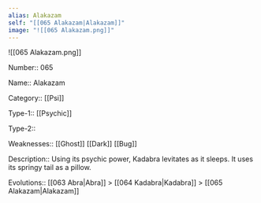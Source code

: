 ```yaml
---
alias: Alakazam
self: "[[065 Alakazam|Alakazam]]"
image: "![[065 Alakazam.png]]"
---
```


![[065 Alakazam.png]]


Number:: 065

Name:: Alakazam

Category:: [[Psi]]

Type-1:: [[Psychic]]

Type-2::

Weaknesses:: [[Ghost]] [[Dark]] [[Bug]]

Description:: Using its psychic power, Kadabra levitates as it sleeps. It uses its springy tail as a pillow.

Evolutions:: [[063 Abra|Abra]] > [[064 Kadabra|Kadabra]] > [[065 Alakazam|Alakazam]]